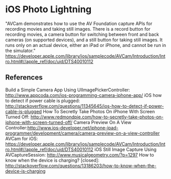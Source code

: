# iOS Photo Lightning

"AVCam demonstrates how to use the AV Foundation capture APIs for recording movies and taking still images. There is a record button for recording movies, a camera button for switching between front and back cameras (on supported devices), and a still button for taking still images. It runs only on an actual device, either an iPad or iPhone, and cannot be run in the simulator." https://developer.apple.com/library/ios/samplecode/AVCam/Introduction/Intro.html#//apple_ref/doc/uid/DTS40010112

## References
Build a Simple Camera App Using UIImagePickerController: http://www.appcoda.com/ios-programming-camera-iphone-app/
iOS how to detect if power cable is plugged: http://stackoverflow.com/questions/11345645/ios-how-to-detect-if-power-cable-is-plugged
How To Secretly Take Photos On iPhone With Screen Turned Off: http://www.redmondpie.com/how-to-secretly-take-photos-on-iphone-with-screen-turned-off/
Camera Preview On A View Controller:http://www.ios-developer.net/iphone-ipad-programmer/development/camera/camera-preview-on-a-view-controller
AVCam for iOS: https://developer.apple.com/library/ios/samplecode/AVCam/Introduction/Intro.html#//apple_ref/doc/uid/DTS40010112
iOS Still Image Capture Using AVCaptureSession: http://www.musicalgeometry.com/?p=1297
How to know when the device is charging? [closed]: http://stackoverflow.com/questions/13186203/how-to-know-when-the-device-is-charging
